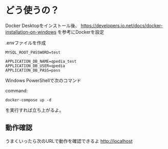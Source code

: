 
# どう使うの？
Docker Desktopをインストール後、
https://developers.io.net/docs/docker-installation-on-windows 
を参考にDockerを設定

.envファイルを作成
```
MYSQL_ROOT_PASSWORD=test

APPLICATION_DB_NAME=qpedia_test
APPLICATION_DB_USER=qpedia
APPLICATION_DB_PASS=pass
```


Windows PowerShellで次のコマンド

command:
```
docker-compose up -d
```

を実行すれば立ち上がるよ。

## 動作確認
うまくいったら次のURLで動作を確認できるよ [http://localhost](http://localhost:80) 

